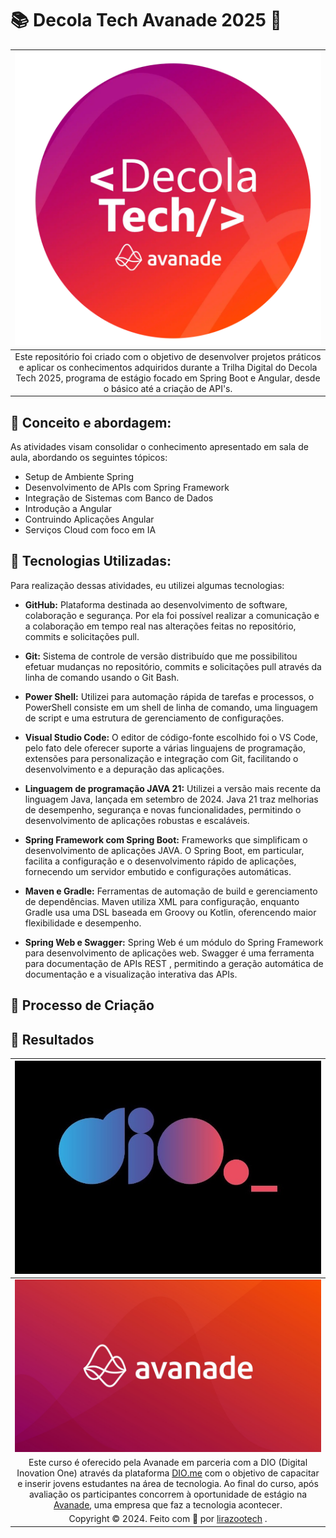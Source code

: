 # 📚 Decola Tech Avanade 2025 🚀

| [![Decola Tech](/assets/img/logo_programa_decola_tech.png)](https://web.dio.me/track/decola-tech-2025) |
|:--:|
| Este repositório foi criado com o objetivo de desenvolver projetos práticos e aplicar os conhecimentos adquiridos durante a Trilha Digital do Decola Tech 2025, programa de estágio focado em Spring Boot e Angular, desde o básico até a criação de API's. |

## 🎯 Conceito e abordagem:

As atividades visam consolidar o conhecimento apresentado em sala de aula, abordando os seguintes tópicos:

- Setup de Ambiente Spring
- Desenvolvimento de APIs com Spring Framework
- Integração de Sistemas com Banco de Dados
- Introdução a Angular
- Contruindo Aplicações Angular
- Serviços Cloud com foco em IA

## 🤖 Tecnologias Utilizadas:

Para realização dessas atividades, eu utilizei algumas tecnologias:

- **GitHub:** Plataforma destinada ao desenvolvimento de software, colaboração e segurança. Por ela foi possível realizar a comunicação e a colaboração em tempo real nas alterações feitas no repositório, commits e solicitações pull.

- **Git:** Sistema de controle de versão distribuído que me possibilitou efetuar mudanças no repositório, commits e solicitações pull através da linha de comando usando o Git Bash.

- **Power Shell:** Utilizei para automação rápida de tarefas e processos, o PowerShell consiste em um shell de linha de comando, uma linguagem de script e uma estrutura de gerenciamento de configurações.

- **Visual Studio Code:** O editor de código-fonte escolhido foi o VS Code, pelo fato dele oferecer suporte a várias linguajens de programação, extensões para personalização e integração com Git, facilitando o desenvolvimento e a depuração das aplicações.

- **Linguagem de programação JAVA 21:** Utilizei a versão mais recente da linguagem Java, lançada em setembro de 2024. Java 21 traz melhorias de desempenho, segurança e novas funcionalidades, permitindo o desenvolvimento de aplicações robustas e escaláveis.

- **Spring Framework com Spring Boot:** Frameworks que simplificam o desenvolvimento de aplicações JAVA. O Spring Boot, em particular, facilita a configuração e o desenvolvimento rápido de aplicações, fornecendo um servidor embutido e configurações automáticas. 

- **Maven e Gradle:** Ferramentas de automação de build e gerenciamento de dependências. Maven utiliza XML para configuração, enquanto Gradle usa uma DSL baseada em Groovy ou Kotlin, oferencendo maior flexibilidade e desempenho.

- **Spring Web e Swagger:** Spring Web é um módulo do Spring Framework para desenvolvimento de aplicações web. Swagger é uma ferramenta para documentação de APIs REST , permitindo a geração automática de documentação e a visualização interativa das APIs.

## 🧐 Processo de Criação


## 🚀 Resultados




| [![DIO](/assets/img/logo_empresa_DIO.png)](https://web.dio.me/) |
|:--:|
| [![Avanade](/assets/img/logo_empresa_avanade.png)](https://www.avanade.com/pt-br) |
| Este curso é oferecido pela Avanade em parceria com a DIO (Digital Inovation One) através da plataforma <a href="https://web.dio.me/" target="_blank">DIO.me</a> com o objetivo de capacitar e inserir jovens estudantes na área de tecnologia. Ao final do curso, após avaliação os participantes concorrem à oportunidade de estágio na <a href="https://www.avanade.com/pt-br" target="_blank">Avanade</a>, uma empresa que faz a tecnologia acontecer. |
| Copyright © 2024. Feito com 🧡 por <a href="https://github.com/lirazootech/" target="_blank">lirazootech</a> . |